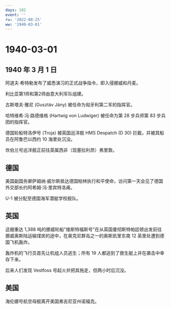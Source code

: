 ```yaml
---
days: 182
event: ''
ru: '2022-08-25'
ww: '1940-03-01'
---
```


# 1940-03-01

## 1940 年 3 月 1 日

阿道夫·希特勒发布了威悉演习的正式战争指令，即入侵挪威和丹麦。

利比亚第1师和第2师由意大利军队组建。

古斯塔夫·雅尼 (Gusztáv Jány) 被任命为匈牙利第二军的指挥官。

哈特维希·冯·路德维格 (Hartwig von Ludwiger) 被任命为第 28 步兵师第 83
步兵团的指挥官。

德国轮船特洛伊号 (Troja) 被英国巡洋舰 HMS Despatch (D 30)
拦截，并被其船员在阿鲁巴以西约 10 海里处沉没。

坎伯兰号巡洋舰正前往英属西非（现塞拉利昂）弗里敦。

## 德国

美国副国务卿萨姆纳·威尔斯抵达德国柏林执行和平使命，访问第一天会见了德国外交部长约阿希姆·冯·里宾特洛甫。

U-1 被分配至德国海军潜艇学校舰队。

## 英国

这艘重达 1,388
吨的挪威轮船"维斯特福斯号"在从英国曼彻斯特帕廷顿出发前往挪威奥斯陆运输煤炭的途中，在奥克尼群岛之一的奥斯凯里东南
12 英里处遭到德国飞机轰炸。

轰炸机的飞行员首先让机组人员逃生；所有 19
人都逃到了救生艇上并在袭击中幸存下来。

后来人们发现 Vestfoss 号起火并把其拖走，但两小时后沉没。

## 美国

海伦娜号航空母舰离开美国弗吉尼亚州诺福克。